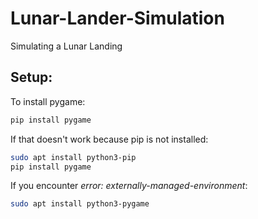 # Lunar-Lander-Simulation
Simulating a Lunar Landing


## Setup:
To install pygame:

```sh
pip install pygame
```

If that doesn't work because pip is not installed:
```sh
sudo apt install python3-pip
pip install pygame
```


If you encounter *error: externally-managed-environment*: 
```sh
sudo apt install python3-pygame
```
